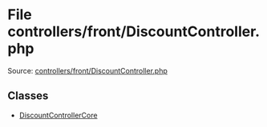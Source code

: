 File controllers/front/DiscountController.php
=========

Source: [controllers/front/DiscountController.php](https://github.com/PrestaShop/PrestaShop/blob/1.5.0.1/controllers/front/DiscountController.php)


Classes
-------

* [DiscountControllerCore](class.DiscountControllerCore.md)


